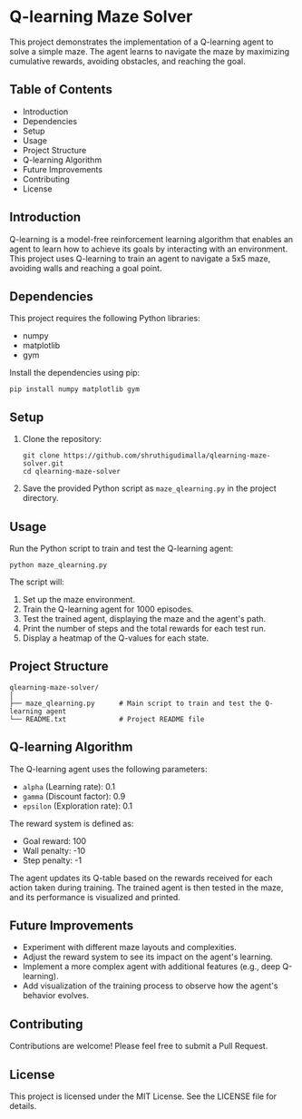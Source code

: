 # Q-learning Maze Solver

This project demonstrates the implementation of a Q-learning agent to solve a simple maze. The agent learns to navigate the maze by maximizing cumulative rewards, avoiding obstacles, and reaching the goal.

## Table of Contents
- Introduction
- Dependencies
- Setup
- Usage
- Project Structure
- Q-learning Algorithm
- Future Improvements
- Contributing
- License

## Introduction
Q-learning is a model-free reinforcement learning algorithm that enables an agent to learn how to achieve its goals by interacting with an environment. This project uses Q-learning to train an agent to navigate a 5x5 maze, avoiding walls and reaching a goal point.

## Dependencies
This project requires the following Python libraries:
- numpy
- matplotlib
- gym

Install the dependencies using pip:

```
pip install numpy matplotlib gym
```

## Setup
1. Clone the repository:
   ```
   git clone https://github.com/shruthigudimalla/qlearning-maze-solver.git
   cd qlearning-maze-solver
   ```

2. Save the provided Python script as `maze_qlearning.py` in the project directory.

## Usage
Run the Python script to train and test the Q-learning agent:

```
python maze_qlearning.py
```

The script will:
1. Set up the maze environment.
2. Train the Q-learning agent for 1000 episodes.
3. Test the trained agent, displaying the maze and the agent's path.
4. Print the number of steps and the total rewards for each test run.
5. Display a heatmap of the Q-values for each state.

## Project Structure
```
qlearning-maze-solver/
│
├── maze_qlearning.py      # Main script to train and test the Q-learning agent
└── README.txt             # Project README file
```

## Q-learning Algorithm
The Q-learning agent uses the following parameters:
- `alpha` (Learning rate): 0.1
- `gamma` (Discount factor): 0.9
- `epsilon` (Exploration rate): 0.1

The reward system is defined as:
- Goal reward: 100
- Wall penalty: -10
- Step penalty: -1

The agent updates its Q-table based on the rewards received for each action taken during training. The trained agent is then tested in the maze, and its performance is visualized and printed.

## Future Improvements
- Experiment with different maze layouts and complexities.
- Adjust the reward system to see its impact on the agent's learning.
- Implement a more complex agent with additional features (e.g., deep Q-learning).
- Add visualization of the training process to observe how the agent's behavior evolves.

## Contributing
Contributions are welcome! Please feel free to submit a Pull Request.

## License
This project is licensed under the MIT License. See the LICENSE file for details.

